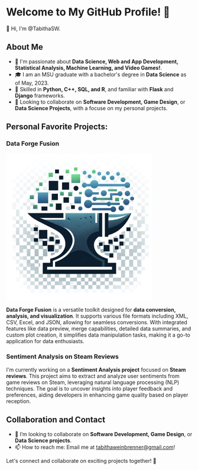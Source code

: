 # Welcome to My GitHub Profile! 🚀

👋 Hi, I'm @TabithaSW.

## About Me

- 👀 I'm passionate about **Data Science, Web and App Development, Statistical Analysis, Machine Learning, and Video Games!**.
- 🎓 I am an MSU graduate with a bachelor's degree in **Data Science** as of May, 2023.
- 🌱 Skilled in **Python, C++, SQL, and R**, and familiar with **Flask** and **Django** frameworks.
- 💞️ Looking to collaborate on **Software Development, Game Design**, or **Data Science Projects**, with a focuse on my personal projects.

## Personal Favorite Projects:

### Data Forge Fusion

![Figure 1](logo.png) 

**Data Forge Fusion** is a versatile toolkit designed for **data conversion, analysis, and visualization**. It supports various file formats including XML, CSV, Excel, and JSON, allowing for seamless conversions. With integrated features like data preview, merge capabilities, detailed data summaries, and custom plot creation, it simplifies data manipulation tasks, making it a go-to application for data enthusiasts.

### Sentiment Analysis on Steam Reviews
I'm currently working on a **Sentiment Analysis project** focused on **Steam reviews**. This project aims to extract and analyze user sentiments from game reviews on Steam, leveraging natural language processing (NLP) techniques. The goal is to uncover insights into player feedback and preferences, aiding developers in enhancing game quality based on player reception.

## Collaboration and Contact

- 💼 I’m looking to collaborate on **Software Development, Game Design**, or **Data Science projects**.
- 📫 How to reach me: Email me at tabithaweinbrenner@gmail.com!

Let's connect and collaborate on exciting projects together! 🌟
